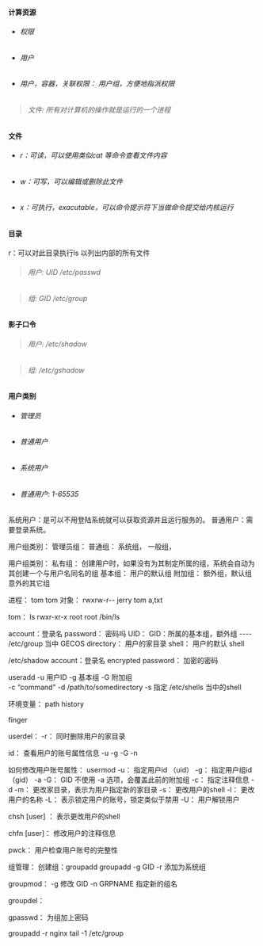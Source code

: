 #### 计算资源

* ###### 权限
* ###### 用户
* ###### 用户，容器，关联权限： 用户组，方便地指派权限

> ###### 文件: 所有对计算机的操作就是运行的一个进程

#### 文件
* ###### r：可读，可以使用类似cat 等命令查看文件内容
* ###### w：可写，可以编辑或删除此文件
* ###### x：可执行，exacutable，可以命令提示符下当做命令提交给内核运行

#### 目录
r：可以对此目录执行ls 以列出内部的所有文件

> ###### 用户: UID  /etc/passwd

> ###### 组:   GID  /etc/group

#### 影子口令

> ###### 用户: /etc/shadow

> ###### 组:   /etc/gshadow

#### 用户类别
* ###### 管理员
* ###### 普通用户
* ###### 系统用户
* ###### 普通用户: 1-65535


系统用户：是可以不用登陆系统就可以获取资源并且运行服务的。
普通用户：需要登录系统。

用户组类别：
管理员组：
普通组：
系统组，
一般组，

用户组类别：
私有组：    创建用户时，如果没有为其制定所属的组，系统会自动为其创建一个与用户名同名的组
基本组：    用户的默认组
附加组：    额外组，默认组意外的其它组

进程： tom tom
对象： rwxrw-r--    jerry tom   a,txt

tom：    ls
rwxr-xr-x   root    root    /bin/ls

account：登录名
password： 密码吗
UID：
GID：所属的基本组，额外组  ----   /etc/group 当中
GECOS
directory：  用户的家目录
shell：      用户的默认 shell

/etc/shadow
account：登录名
encrypted password： 加密的密码

useradd 
-u      用户ID
-g      基本组
-G      附加组    
-c      “command”
-d      /path/to/somedirectory
-s       指定 /etc/shells 当中的shell

环境变量：
path
history

finger

userdel：
-r： 同时删除用户的家目录

id： 查看用户的账号属性信息
-u
-g
-G
-n


如何修改用户账号属性：
usermod
-u：     指定用户id （uid）
-g：     指定用户组id   （gid）
-a  -G：     GID   不使用 -a 选项，会覆盖此前的附加组
-c：     指定注释信息
-d -m：     更改家目录，表示为用户指定新的家目录
-s：     更改用户的shell
-l：      更改用户的名称
-L：     表示锁定用户的账号，锁定类似于禁用
-U：    用户解锁用户


chsh [user] ：     表示更改用户的shell

chfn [user]：      修改用户的注释信息

pwck：               用户检查用户账号的完整性


组管理：
创建组：groupadd
groupadd
-g  GID
-r  添加为系统组

groupmod：
-g  修改 GID
-n  GRPNAME  指定新的组名    

groupdel：   


gpasswd：        为组加上密码    


groupadd -r nginx
tail -1 /etc/group

